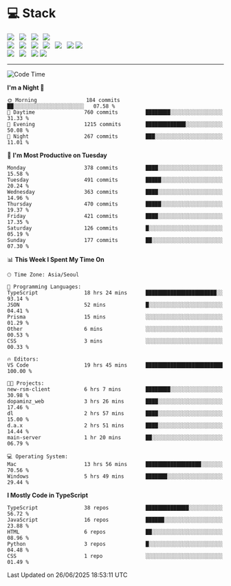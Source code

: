 <h1>💻 Stack</h1>
<div>
 <!-- badge : https://shields.io/ -->
 <!-- icon : https://simpleicons.org/?q=Get -->
 <img src="https://img.shields.io/badge/HTML5-e74c3c?style=flat-square&logo=HTML5&logoColor=white"/> &nbsp 
 <img src="https://img.shields.io/badge/CSS3-0A84FF?style=flat-square&logo=CSS3&logoColor=white"/> &nbsp 
 <img src="https://img.shields.io/badge/JavaScript-FFCD11?style=flat-square&logo=JavaScript&logoColor=white"/> &nbsp 
 <img src="https://img.shields.io/badge/TypeScript-3075C0?style=flat-square&logo=TypeScript&logoColor=white"/>
 <br/>
 <img src="https://img.shields.io/badge/Next-000000?style=flat-square&logo=nextdotjs&logoColor=white"/> &nbsp 
 <img src="https://img.shields.io/badge/React-00BCF6?style=flat-square&logo=React&logoColor=white"/> &nbsp 
 <img src="https://img.shields.io/badge/Redux-764ABC?style=flat-square&logo=Redux&logoColor=white"/> &nbsp
 <img src="https://img.shields.io/badge/Recoil-3578E5?style=flat-square&logo=recoil&logoColor=white"/> &nbsp
 <img src="https://img.shields.io/badge/React-Query-FF4154?style=flat-square&logo=reactquery&logoColor=white"/> &nbsp 
 <img src="https://img.shields.io/badge/styled%2Dcomponents-DB7093?style=flat-square&logo=styled%2Dcomponents&logoColor=white"/>
 <img src="https://img.shields.io/badge/CSS Modules-000000?style=flat-square&logo=CSS Modules&logoColor=white"/> &nbsp 
 <br/>
 <img src="https://img.shields.io/badge/Node-339933?style=flat-square&logo=Node.js&logoColor=white"/> &nbsp 
 <img src="https://img.shields.io/badge/Express-000000?style=flat-square&logo=Express&logoColor=white"/> &nbsp 
 <img src="https://img.shields.io/badge/MongoDB-47A248?style=flat-square&logo=MongoDB&logoColor=white"/>
 <img src="https://img.shields.io/badge/MariaDB-003545?style=flat-square&logo=mariadb&logoColor=white"/>
</div>

<hr>

<!--START_SECTION:waka-->
![Code Time](http://img.shields.io/badge/Code%20Time-2%2C555%20hrs%201%20min-blue)

**I'm a Night 🦉** 

```text
🌞 Morning                184 commits         ██░░░░░░░░░░░░░░░░░░░░░░░   07.58 % 
🌆 Daytime                760 commits         ████████░░░░░░░░░░░░░░░░░   31.33 % 
🌃 Evening                1215 commits        █████████████░░░░░░░░░░░░   50.08 % 
🌙 Night                  267 commits         ███░░░░░░░░░░░░░░░░░░░░░░   11.01 % 
```
📅 **I'm Most Productive on Tuesday** 

```text
Monday                   378 commits         ████░░░░░░░░░░░░░░░░░░░░░   15.58 % 
Tuesday                  491 commits         █████░░░░░░░░░░░░░░░░░░░░   20.24 % 
Wednesday                363 commits         ████░░░░░░░░░░░░░░░░░░░░░   14.96 % 
Thursday                 470 commits         █████░░░░░░░░░░░░░░░░░░░░   19.37 % 
Friday                   421 commits         ████░░░░░░░░░░░░░░░░░░░░░   17.35 % 
Saturday                 126 commits         █░░░░░░░░░░░░░░░░░░░░░░░░   05.19 % 
Sunday                   177 commits         ██░░░░░░░░░░░░░░░░░░░░░░░   07.30 % 
```


📊 **This Week I Spent My Time On** 

```text
🕑︎ Time Zone: Asia/Seoul

💬 Programming Languages: 
TypeScript               18 hrs 24 mins      ███████████████████████░░   93.14 % 
JSON                     52 mins             █░░░░░░░░░░░░░░░░░░░░░░░░   04.41 % 
Prisma                   15 mins             ░░░░░░░░░░░░░░░░░░░░░░░░░   01.29 % 
Other                    6 mins              ░░░░░░░░░░░░░░░░░░░░░░░░░   00.53 % 
CSS                      3 mins              ░░░░░░░░░░░░░░░░░░░░░░░░░   00.33 % 

🔥 Editors: 
VS Code                  19 hrs 45 mins      █████████████████████████   100.00 % 

🐱‍💻 Projects: 
new-rsm-client           6 hrs 7 mins        ████████░░░░░░░░░░░░░░░░░   30.98 % 
dopaminz_web             3 hrs 26 mins       ████░░░░░░░░░░░░░░░░░░░░░   17.46 % 
dl                       2 hrs 57 mins       ████░░░░░░░░░░░░░░░░░░░░░   15.00 % 
d.a.x                    2 hrs 51 mins       ████░░░░░░░░░░░░░░░░░░░░░   14.44 % 
main-server              1 hr 20 mins        ██░░░░░░░░░░░░░░░░░░░░░░░   06.79 % 

💻 Operating System: 
Mac                      13 hrs 56 mins      ██████████████████░░░░░░░   70.56 % 
Windows                  5 hrs 49 mins       ███████░░░░░░░░░░░░░░░░░░   29.44 % 
```

**I Mostly Code in TypeScript** 

```text
TypeScript               38 repos            ██████████████░░░░░░░░░░░   56.72 % 
JavaScript               16 repos            ██████░░░░░░░░░░░░░░░░░░░   23.88 % 
HTML                     6 repos             ██░░░░░░░░░░░░░░░░░░░░░░░   08.96 % 
Python                   3 repos             █░░░░░░░░░░░░░░░░░░░░░░░░   04.48 % 
CSS                      1 repo              ░░░░░░░░░░░░░░░░░░░░░░░░░   01.49 % 
```




 Last Updated on 26/06/2025 18:53:11 UTC
<!--END_SECTION:waka-->
